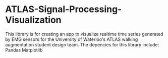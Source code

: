 # ATLAS-Signal-Processing-Visualization

This library is for creating an app to visualize realtime time series generated by EMG sensors for the University of Waterloo's ATLAS walking augmentation student design team.
The depencies for this library include:
Pandas
Matplotlib

